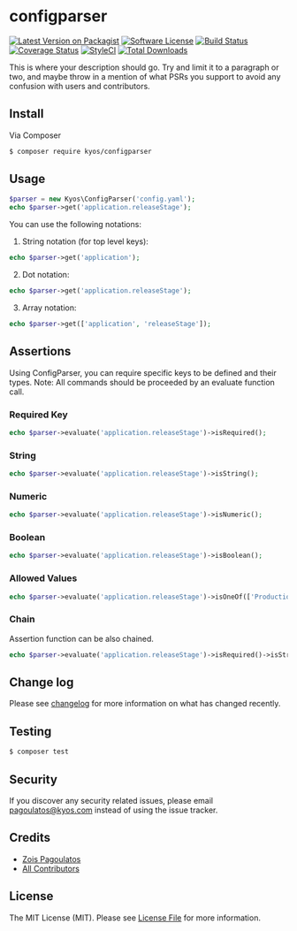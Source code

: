 # configparser

[![Latest Version on Packagist][ico-version]][link-packagist]
[![Software License][ico-license]](LICENSE.md)
[![Build Status][ico-travis]][link-travis]
[![Coverage Status][ico-codecov]][link-codecov]
[![StyleCI][ico-styleci]][link-styleci]
[![Total Downloads][ico-downloads]][link-downloads]

This is where your description should go. Try and limit it to a paragraph or two, and maybe throw in a mention of what
PSRs you support to avoid any confusion with users and contributors.

## Install

Via Composer

```bash
$ composer require kyos/configparser
```

## Usage

```php
$parser = new Kyos\ConfigParser('config.yaml');
echo $parser->get('application.releaseStage');
```

You can use the following notations:

1. String notation (for top level keys):
```php
echo $parser->get('application');
```

2. Dot notation:
```php
echo $parser->get('application.releaseStage');
```

3. Array notation:
```php
echo $parser->get(['application', 'releaseStage']);
```

## Assertions

Using ConfigParser, you can require specific keys to be defined and their types.
Note: All commands should be proceeded by an evaluate function call.

### Required Key

```php
echo $parser->evaluate('application.releaseStage')->isRequired();
```

### String

```php
echo $parser->evaluate('application.releaseStage')->isString();
```

### Numeric

```php
echo $parser->evaluate('application.releaseStage')->isNumeric();
```

### Boolean

```php
echo $parser->evaluate('application.releaseStage')->isBoolean();
```

### Allowed Values

```php
echo $parser->evaluate('application.releaseStage')->isOneOf(['Production', 'Staging', 'Test']);
```

### Chain

Assertion function can be also chained.

```php
echo $parser->evaluate('application.releaseStage')->isRequired()->isString()->isOneOf(['Production', 'Staging', 'Test']);
```

## Change log

Please see [changelog](changelog.md) for more information on what has changed recently.

## Testing

``` bash
$ composer test
```

## Security

If you discover any security related issues, please email pagoulatos@kyos.com instead of using the issue tracker.

## Credits

- [Zois Pagoulatos][link-author]
- [All Contributors][link-contributors]

## License

The MIT License (MIT). Please see [License File](LICENSE.md) for more information.

[ico-version]: https://img.shields.io/packagist/v/kyos/configparser.svg?style=flat-square
[ico-license]: https://img.shields.io/badge/license-MIT-brightgreen.svg?style=flat-square
[ico-travis]: https://travis-ci.com/kyosenergy/configparser.svg?branch=master
[ico-codecov]: https://codecov.io/gh/kyosenergy/configparser/branch/master/graph/badge.svg
[ico-styleci]: https://github.styleci.io/repos/159172475/shield?branch=master
[ico-downloads]: https://img.shields.io/packagist/dt/kyos/configparser.svg?style=flat-square

[link-packagist]: https://packagist.org/packages/kyos/configparser
[link-travis]: https://travis-ci.com/kyosenergy/configparser
[link-codecov]: https://codecov.io/gh/kyosenergy/configparser
[link-styleci]: https://github.styleci.io/repos/159172475
[link-downloads]: https://packagist.org/packages/kyos/configparser
[link-author]: https://github.com/zoispag
[link-contributors]: ../../contributors
